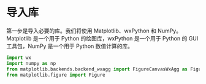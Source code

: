 # 导入库

第一步是导入必要的库。我们将使用 Matplotlib、wxPython 和 NumPy。Matplotlib 是一个用于 Python 的绘图库，wxPython 是一个用于 Python 的 GUI 工具包，NumPy 是一个用于 Python 数值计算的库。

```python
import wx
import numpy as np
from matplotlib.backends.backend_wxagg import FigureCanvasWxAgg as FigureCanvas
from matplotlib.figure import Figure
```
